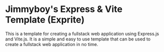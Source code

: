 # Jimmyboy's Express & Vite Template (Exprite)

This is a template for creating a fullstack web application using Express.js and Vite.js. It is a simple and easy to use template that can be used to create a fullstack web application in no time.
